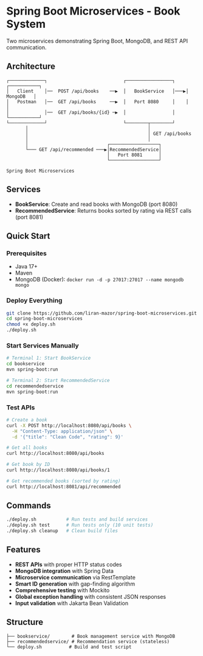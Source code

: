 # Spring Boot Microservices - Book System

Two microservices demonstrating Spring Boot, MongoDB, and REST API communication.

## Architecture

```
┌─────────────┐                            ┌─────────────────┐    ┌───────────┐
│   Client    │──  POST /api/books    ──▶  │   BookService   │───▶│ MongoDB   │
│   Postman   │──  GET /api/books     ──▶  │   Port 8080     │    │           │
│             │──  GET /api/books/{id} ─▶  │                 │    └───────────┘
└─────────────┘                            └────────┬────────┘             
       │                                            │                     
       │                                            │ GET /api/books      
       │                                            │                     
       │                             ┌──────────────────┐            
       └─── GET /api/recommended ───▶│RecommendedService│            
                                     │   Port 8081      │            
                                     └──────────────────┘            

Spring Boot Microservices
```

## Services
- **BookService**: Create and read books with MongoDB (port 8080)
- **RecommendedService**: Returns books sorted by rating via REST calls (port 8081)

## Quick Start

### Prerequisites
- Java 17+
- Maven
- MongoDB (Docker): `docker run -d -p 27017:27017 --name mongodb mongo`

### Deploy Everything
```bash
git clone https://github.com/liran-mazor/spring-boot-microservices.git
cd spring-boot-microservices
chmod +x deploy.sh
./deploy.sh
```

### Start Services Manually
```bash
# Terminal 1: Start BookService
cd bookservice
mvn spring-boot:run

# Terminal 2: Start RecommendedService  
cd recommendedservice
mvn spring-boot:run
```

### Test APIs
```bash
# Create a book
curl -X POST http://localhost:8080/api/books \
  -H "Content-Type: application/json" \
  -d '{"title": "Clean Code", "rating": 9}'

# Get all books
curl http://localhost:8080/api/books

# Get book by ID
curl http://localhost:8080/api/books/1

# Get recommended books (sorted by rating)
curl http://localhost:8081/api/recommended
```

## Commands
```bash
./deploy.sh           # Run tests and build services
./deploy.sh test      # Run tests only (10 unit tests)
./deploy.sh cleanup   # Clean build files
```

## Features
- **REST APIs** with proper HTTP status codes
- **MongoDB integration** with Spring Data
- **Microservice communication** via RestTemplate
- **Smart ID generation** with gap-finding algorithm
- **Comprehensive testing** with Mockito
- **Global exception handling** with consistent JSON responses
- **Input validation** with Jakarta Bean Validation

## Structure
```
├── bookservice/        # Book management service with MongoDB
├── recommendedservice/ # Recommendation service (stateless)
└── deploy.sh          # Build and test script
```